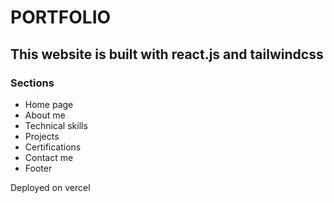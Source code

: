 # PORTFOLIO

## This website is built with react.js and tailwindcss

### Sections
- Home page
- About me
- Technical skills
- Projects
- Certifications
- Contact me
- Footer

Deployed on vercel
